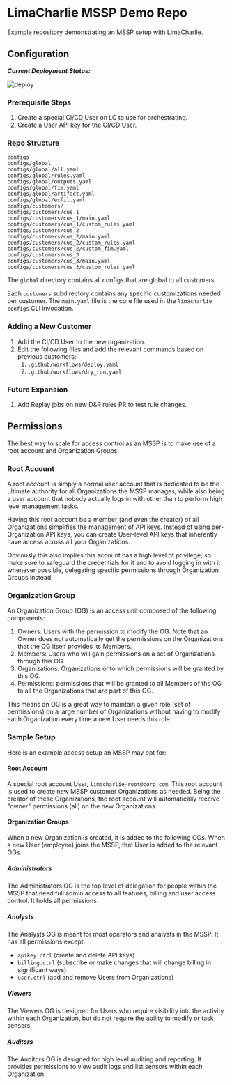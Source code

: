 # LimaCharlie MSSP Demo Repo
Example repository demonstrating an MSSP setup with LimaCharlie.

## Configuration

***Current Deployment Status:***

![deploy](https://github.com/refractionPOINT/mssp-demo/workflows/deploy/badge.svg)

### Prerequisite Steps
1. Create a special CI/CD User on LC to use for orchestrating.
1. Create a User API key for the CI/CD User.

### Repo Structure
```
configs
configs/global
configs/global/all.yaml
configs/global/rules.yaml
configs/global/outputs.yaml
configs/global/fim.yaml
configs/global/artifact.yaml
configs/global/exfil.yaml
configs/customers/
configs/customers/cus_1
configs/customers/cus_1/main.yaml
configs/customers/cus_1/custom_rules.yaml
configs/customers/cus_2
configs/customers/cus_2/main.yaml
configs/customers/cus_2/custom_rules.yaml
configs/customers/cus_2/custom_fim.yaml
configs/customers/cus_3
configs/customers/cus_3/main.yaml
configs/customers/cus_3/custom_rules.yaml
```

The `global` directory contains all configs that are global to all customers.

Each `customers` subdirectory contains any specific customizations needed per customer. The `main.yaml` file is the core file used in the `limacharlie configs` CLI invocation.

### Adding a New Customer
1. Add the CI/CD User to the new organization.
1. Edit the following files and add the relevant commands based on previous customers:
    1. `.github/workflows/deploy.yaml`
    1. `.github/workflows/dry_run.yaml`

### Future Expansion
1. Add Replay jobs on new D&R rules PR to test rule changes.

## Permissions
The best way to scale for access control as an MSSP is to make use of a root account and Organization Groups.

### Root Account
A root account is simply a normal user account that is dedicated to be the ultimate authority for all Organizations the MSSP manages, while also being a user account that nobody actually logs in with other than to perform high level management tasks.

Having this root account be a member (and even the creator) of all Organizations simplifies the management of API keys. Instead of using per-Organization API keys, you can create User-level API keys that inherently have access across all your Organizations.

Obviously this also implies this account has a high level of privilege, so make sure to safeguard the credentials for it and to avoid logging in with it whenever possible, delegating specific permissions through Organization Groups instead.

### Organization Group
An Organization Group (OG) is an access unit composed of the following components:

1. Owners: Users with the permission to modify the OG. Note that an Owner does not automatically get the permissions on the Organizations that the OG itself provides its Members.
1. Members: Users who will gain permissions on a set of Organizations through this OG.
1. Organizations: Organizations onto which permissions will be granted by this OG.
1. Permissions: permissions that will be granted to all Members of the OG to all the Organizations that are part of this OG.

This means an OG is a great way to maintain a given role (set of permissions) on a large number of Organizations without having to modify each Organization every time a new User needs this role.

### Sample Setup
Here is an example access setup an MSSP may opt for:

#### Root Account
A special root account User, `limacharlie-root@corp.com`. This root account is used to create new MSSP customer Organizations as needed. Being the creator of these Organizations, the root account will automatically receive "owner" permissions (all) on the new Organizations.

#### Organization Groups
When a new Organization is created, it is added to the following OGs. When a new User (employee) joins the MSSP, that User is added to the relevant OGs.

##### Administrators
The Administrators OG is the top level of delegation for people within the MSSP that need full admin access to all features, billing and user access control. It holds all permissions.

##### Analysts
The Analysts OG is meant for most operators and analysts in the MSSP. It has all permissions except:

* `apikey.ctrl` (create and delete API keys)
* `billing.ctrl` (subscribe or make changes that will change billing in significant ways)
* `user.ctrl` (add and remove Users from Organizations)

##### Viewers
The Viewers OG is designed for Users who require visibility into the activity within each Organization, but do not require the ability to modify or task sensors.

##### Auditors
The Auditors OG is designed for high level auditing and reporting. It provides permissions to view audit logs and list sensors within each Organization.